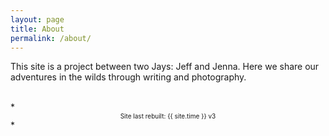 ```yaml
---
layout: page
title: About
permalink: /about/
---
```


This site is a project between two Jays: Jeff and Jenna. Here we share our adventures in the wilds through writing and photography.

<br>
*<center><font size="-2">Site last rebuilt: {{ site.time }} v3</font></center>*